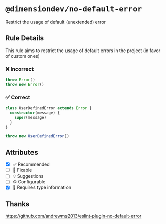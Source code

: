 <!-- begin title -->

# `@dimensiondev/no-default-error`

Restrict the usage of default (unextended) error

<!-- end title -->

## Rule Details

This rule aims to restrict the usage of default errors in the project (in favor of custom ones)

### :x: Incorrect

```ts
throw Error()
throw new Error()
```

### :white_check_mark: Correct

```ts
class UserDefinedError extends Error {
  constructor(message) {
    super(message)
  }
}

throw new UserDefinedError()
```

## Attributes

<!-- begin attributes -->

- [x] :white_check_mark: Recommended
- [ ] :wrench: Fixable
- [ ] :bulb: Suggestions
- [ ] :gear: Configurable
- [x] :thought_balloon: Requires type information

<!-- end attributes -->

## Thanks

<https://github.com/andrewms2013/eslint-plugin-no-default-error>

